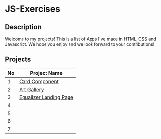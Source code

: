 # JS-Exercises

## Description
Welcome to my projects! This is a list of Apps I've made in HTML, CSS and Javascript. We hope you enjoy and we look forward to your contributions!

## Projects
| No  | Project Name  |
| ------------- | ------------- |
| 1 | <a href="https://github.com/baikoo/JS-Exercises/tree/main/card-component">Card Component</a> |
| 2 | <a href="https://github.com/baikoo/JS-Exercises/tree/main/art-gallery">Art Gallery</a> |
| 3 | <a href=" ">Equalizer Landing Page</a> |
| 4 | <a href=" "></a> | 
| 5 | <a href=" "></a> | 
| 6 | <a href=" "></a> | 
| 7 | <a href=" "></a> | 
